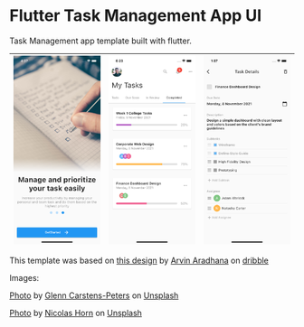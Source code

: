 # Flutter Task Management App UI

Task Management app template built with flutter.

| ![](assets/screenshots/on_boarding_page.png) | ![](assets/screenshots/home_page.png) | ![](assets/screenshots/task_detail_page.png) |
|:---:|:---:|:---:|

This template was based on [this design](https://dribbble.com/shots/16825690-Task-Management-App) by [Arvin Aradhana](https://dribbble.com/arvinaradhana) on [dribble](https://dribbble.com)

Images:

[Photo](https://unsplash.com/photos/RLw-UC03Gwc) by [Glenn Carstens-Peters](https://unsplash.com/@glenncarstenspeters) on [Unsplash](https://unsplash.com)

[Photo](https://unsplash.com/photos/MTZTGvDsHFY) by [Nicolas Horn](https://unsplash.com/@sysengineer) on [Unsplash](https://unsplash.com)
